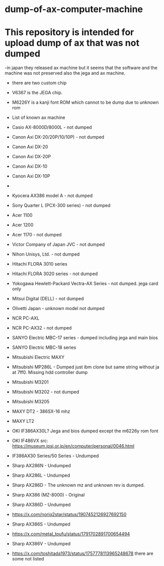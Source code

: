 # dump-of-ax-computer-machine
# This repository is intended for upload dump of ax that was not dumped

-in japan they released ax machine but it seems that the software and the machine was not preserved also the jega and ax machine.
- there are two custom chip
- V6367 is the JEGA chip. 
- M6226Y is a kanji font ROM which cannot to be dump due to unknown rom

- List of known ax machine
- Casio  AX-8000D/8000L - not dumped
- Canon  Axi DX-20/20P/10/10P) - not dumped
- Canon  Axi DX-20
- Canon  Axi DX-20P
- Canon  Axi DX-10
- Canon  Axi DX-10P
- 
- Kyocera  AX386 model A - not dumped

- Sony Quarter L (PCX-300 series) - not dumped
- Acer 1100
- Acer 1200
- Acer 1170 - not dumped

- Victor Company of Japan JVC - not dumped
- Nihon Unisys, Ltd. - not dumped
- Hitachi FLORA 3010 series
- Hitachi FLORA 3020 series - not dumped
- Yokogawa Hewlett-Packard Vectra-AX Series - not dumped. jega card only
- Mitsui Digital (DELL) - not dumped
- Olivetti Japan - unknown model not dumped

- NCR PC-AXL
- NCR PC-AX32 - not dumped


- SANYO Electric MBC-17 series - dumped including jega and main bios
- SANYO Electric MBC-18 series



- Mitsubishi Electric MAXY
- Mitsubishi MP286L - Dumped just ibm clone but same string without ja at 7ff0. Missing hdd controller dump
- Mitsubishi M3201
- Mitsubishi M3202 - not dumped
- Mitsubishi M3205
- MAXY DT2  - 386SX-16 mhz
- MAXY LT2
- OKI IF386AX30L? Jega and bios dumped except the m6226y rom font
- OKI IF486VX src: https://museum.ipsj.or.jp/en/computer/personal/0046.html
-  IF386AX30 Series/50 Series - Undumped

- Sharp AX286N - Undumped
- Sharp AX286L - Undumped
- Sharp AX286D - The unknown mz and unknown rev is dumped.
- Sharp AX386 (MZ-8000) - Original
- Sharp AX386D  - Undumped
- https://x.com/noriq2star/status/1907452126927692150
- Sharp AX386S - Undumped
- https://x.com/metal_toufu/status/1791702891700654494
- Sharp AX386V - Undumped
- https://x.com/toshitada1973/status/1757778113965248678
there are some not listed



